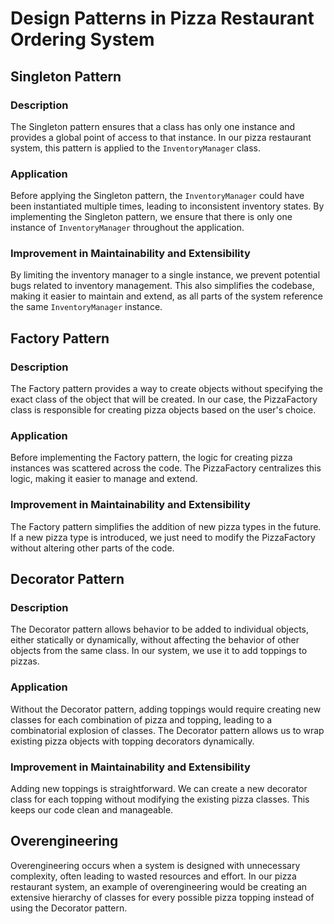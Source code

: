 # Design Patterns in Pizza Restaurant Ordering System

## Singleton Pattern
### Description
The Singleton pattern ensures that a class has only one instance and provides a global point of access to that instance. In our pizza restaurant system, this pattern is applied to the `InventoryManager` class.

### Application
Before applying the Singleton pattern, the `InventoryManager` could have been instantiated multiple times, leading to inconsistent inventory states. By implementing the Singleton pattern, we ensure that there is only one instance of `InventoryManager` throughout the application.

### Improvement in Maintainability and Extensibility
By limiting the inventory manager to a single instance, we prevent potential bugs related to inventory management. This also simplifies the codebase, making it easier to maintain and extend, as all parts of the system reference the same `InventoryManager` instance.

## Factory Pattern
### Description
The Factory pattern provides a way to create objects without specifying the exact class of the object that will be created. In our case, the PizzaFactory class is responsible for creating pizza objects based on the user's choice.

### Application
Before implementing the Factory pattern, the logic for creating pizza instances was scattered across the code. The PizzaFactory centralizes this logic, making it easier to manage and extend.

### Improvement in Maintainability and Extensibility
The Factory pattern simplifies the addition of new pizza types in the future. If a new pizza type is introduced, we just need to modify the PizzaFactory without altering other parts of the code.

## Decorator Pattern
### Description
The Decorator pattern allows behavior to be added to individual objects, either statically or dynamically, without affecting the behavior of other objects from the same class. In our system, we use it to add toppings to pizzas.

### Application
Without the Decorator pattern, adding toppings would require creating new classes for each combination of pizza and topping, leading to a combinatorial explosion of classes. The Decorator pattern allows us to wrap existing pizza objects with topping decorators dynamically.

### Improvement in Maintainability and Extensibility
Adding new toppings is straightforward. We can create a new decorator class for each topping without modifying the existing pizza classes. This keeps our code clean and manageable.

## Overengineering
Overengineering occurs when a system is designed with unnecessary complexity, often leading to wasted resources and effort. In our pizza restaurant system, an example of overengineering would be creating an extensive hierarchy of classes for every possible pizza topping instead of using the Decorator pattern.


